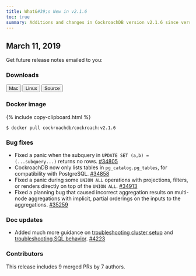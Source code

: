 ```yaml
---
title: What&#39;s New in v2.1.6
toc: true
summary: Additions and changes in CockroachDB version v2.1.6 since version v2.1.5
---
```


## March 11, 2019

Get future release notes emailed to you:

<div class="hubspot-install-form install-form-1 clearfix">
    <script>
        hbspt.forms.create({
            css: '',
            cssClass: 'install-form',
            portalId: '1753393',
            formId: '39686297-81d2-45e7-a73f-55a596a8d5ff',
            formInstanceId: 1,
            target: '.install-form-1'
        });
    </script>
</div>

### Downloads

<div id="os-tabs" class="clearfix">
    <a href="https://binaries.cockroachdb.com/cockroach-v2.1.6.darwin-10.9-amd64.tgz"><button id="mac" data-eventcategory="mac-binary-release-notes">Mac</button></a>
    <a href="https://binaries.cockroachdb.com/cockroach-v2.1.6.linux-amd64.tgz"><button id="linux" data-eventcategory="linux-binary-release-notes">Linux</button></a>
    <a href="https://binaries.cockroachdb.com/cockroach-v2.1.6.src.tgz"><button id="source" data-eventcategory="source-release-notes">Source</button></a>
</div>

### Docker image

{% include copy-clipboard.html %}
~~~shell
$ docker pull cockroachdb/cockroach:v2.1.6
~~~

### Bug fixes

- Fixed a panic when the subquery in `UPDATE SET (a,b) = (...subquery...)` returns no rows. [#34805][#34805]
- CockroachDB now only lists tables in `pg_catalog.pg_tables`, for compatibility with PostgreSQL. [#34858][#34858]
- Fixed a panic during some `UNION ALL` operations with projections, filters, or renders directly on top of the `UNION ALL`. [#34913][#34913]
- Fixed a planning bug that caused incorrect aggregation results on multi-node aggregations with implicit, partial orderings on the inputs to the aggregations. [#35259][#35259]

### Doc updates

- Added much more guidance on [troubleshooting cluster setup](../v2.1/cluster-setup-troubleshooting.html) and [troubleshooting SQL behavior](../v2.1/query-behavior-troubleshooting.html). [#4223](https://github.com/cockroachdb/docs/pull/4223)

### Contributors

This release includes 9 merged PRs by 7 authors.

[#34805]: https://github.com/cockroachdb/cockroach/pull/34805
[#34858]: https://github.com/cockroachdb/cockroach/pull/34858
[#34913]: https://github.com/cockroachdb/cockroach/pull/34913
[#35259]: https://github.com/cockroachdb/cockroach/pull/35259
